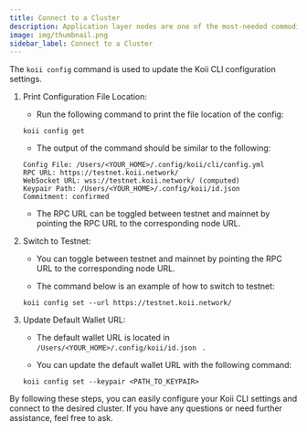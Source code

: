 ```yaml
---
title: Connect to a Cluster
description: Application layer nodes are one of the most-needed commodities in Web3.
image: img/thumbnail.png
sidebar_label: Connect to a Cluster
---
```


The `koii config` command is used to update the Koii CLI configuration settings.

1. Print Configuration File Location:

    - Run the following command to print the file location of the config:

    ```
    koii config get
    ```

    - The output of the command should be similar to the following:

    ```
    Config File: /Users/<YOUR_HOME>/.config/koii/cli/config.yml
    RPC URL: https://testnet.koii.network/
    WebSocket URL: wss://testnet.koii.network/ (computed)
    Keypair Path: /Users/<YOUR_HOME>/.config/koii/id.json
    Commitment: confirmed
    ```

    - The RPC URL can be toggled between testnet and mainnet by pointing the RPC URL to the corresponding node URL.

2. Switch to Testnet:

    - You can toggle between testnet and mainnet by pointing the RPC URL to the corresponding node URL.

    - The command below is an example of how to switch to testnet:

    ```
    koii config set --url https://testnet.koii.network/
    ```

3. Update Default Wallet URL:

    - The default wallet URL is located in `/Users/<YOUR_HOME>/.config/koii/id.json `  .

    - You can update the default wallet URL with the following command:

    ```
    koii config set --keypair <PATH_TO_KEYPAIR>
    ```


By following these steps, you can easily configure your Koii CLI settings and connect to the desired cluster. If you have any questions or need further assistance, feel free to ask.
